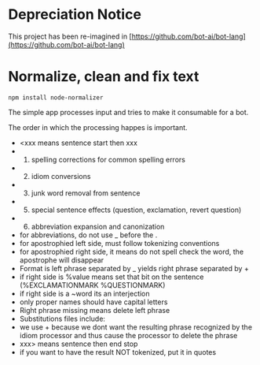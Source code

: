 # Depreciation Notice
This project has been re-imagined in 
[https://github.com/bot-ai/bot-lang](https://github.com/bot-ai/bot-lang)


# Normalize, clean and fix text

    npm install node-normalizer

The simple app processes input and tries to make it consumable for a bot.

The order in which the processing happes is important.

* <xxx means sentence start then xxx
* 1. spelling corrections for common spelling errors
* 2. idiom conversions
* 3. junk word removal from sentence
* 5. special sentence effects (question, exclamation, revert question)
* 6. abbreviation expansion and canonization
* for abbreviations, do not use _ before the .
* for apostrophied left side, must follow tokenizing conventions
* for apostrophied right side, it means do not spell check the word, the apostrophe will disappear
* Format is left phrase separated by _ yields right phrase separated by +
* if right side is %value means set that bit on the sentence (%EXCLAMATIONMARK %QUESTIONMARK)
* if right side is a ~word its an interjection
* only proper names should have capital letters
* Right phrase missing means delete left phrase
* Substitutions files include:
* we use + because we dont want the resulting phrase recognized by the idiom processor and thus cause the processor to delete the phrase
* xxx> means sentence then end stop
* if you want to have the result NOT tokenized, put it in quotes
